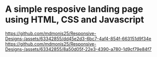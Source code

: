 # A simple resposive landing page using HTML, CSS and Javascript
https://github.com/mdmonis25/Responsive-Designs-/assets/63342855/dd45e2d3-6bc7-4af4-854f-663151d9f34e
https://github.com/mdmonis25/Responsive-Designs-/assets/63342855/8a50d05f-22e3-4390-a780-1d9cf79e84f7
